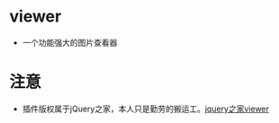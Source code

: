 # viewer

* 一个功能强大的图片查看器

# 注意

* 插件版权属于jQuery之家，本人只是勤劳的搬运工。[jquery之家viewer](http://www.htmleaf.com/jQuery/Image-Effects/201509032517.html "jquery之家viewer插件")
